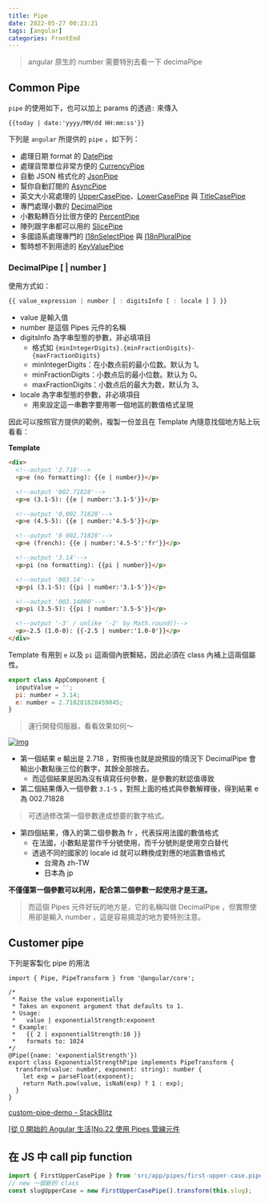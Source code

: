 ```yaml
---
title: Pipe
date: 2022-05-27 00:23:21
tags: [angular]
categories: FrontEnd
---
```




> angular 原生的 number 需要特別去看一下 decimaPipe
> 

## Common Pipe

`pipe` 的使用如下，也可以加上 params 的透過`:` 來傳入

```tsx
{{today | date:'yyyy/MM/dd HH:mm:ss'}}
```

下列是 `angular` 所提供的 `pipe` ，如下列：

- 處理日期 format 的 [DatePipe](https://angular.io/api/common/DatePipe)
- 處理貨幣單位非常方便的 [CurrencyPipe](https://angular.io/api/common/CurrencyPipe)
- 自動 JSON 格式化的 [JsonPipe](https://angular.io/api/common/JsonPipe)
- 幫你自動訂閱的 [AsyncPipe](https://angular.io/api/common/AsyncPipe)
- 英文大小寫處理的 [UpperCasePipe](https://angular.io/api/common/UpperCasePipe)、[LowerCasePipe](https://angular.io/api/common/LowerCasePipe) 與 [TitleCasePipe](https://angular.io/api/common/TitleCasePipe)
- 專門處理小數的 [DecimalPipe](https://angular.io/api/common/DecimalPipe)
- 小數點轉百分比很方便的 [PercentPipe](https://angular.io/api/common/PercentPipe)
- 陣列跟字串都可以用的 [SlicePipe](https://angular.io/api/common/SlicePipe)
- 多國語系處理專門的 [I18nSelectPipe](https://angular.io/api/common/I18nSelectPipe) 與 [I18nPluralPipe](https://angular.io/api/common/I18nPluralPipe)
- 暫時想不到用途的 [KeyValuePipe](https://angular.io/api/common/KeyValuePipe)



### DecimalPipe [ | number ]

使用方式如：

```javascript
{{ value_expression | number [ : digitsInfo [ : locale ] ] }}
```

- value 是輸入值
- number 是這個 Pipes 元件的名稱
- digitsInfo 為字串型態的參數，非必填項目
  - 格式如 `{minIntegerDigits}.{minFractionDigits}-{maxFractionDigits}`
  - minIntegerDigits：在小数点前的最小位数。默认为 1。
  - minFractionDigits：小数点后的最小位数。默认为 0。
  - maxFractionDigits：小数点后的最大为数，默认为 3。
- locale 為字串型態的參數，非必填項目
  - 用來設定這一串數字要用哪一個地區的數值格式呈現

因此可以按照官方提供的範例，複製一份並且在 Template 內隨意找個地方貼上玩看看：

**Template**

```html
<div>
  <!--output '2.718'-->
  <p>e (no formatting): {{e | number}}</p>

  <!--output '002.71828'-->
  <p>e (3.1-5): {{e | number:'3.1-5'}}</p>

  <!--output '0,002.71828'-->
  <p>e (4.5-5): {{e | number:'4.5-5'}}</p>

  <!--output '0 002,71828'-->
  <p>e (french): {{e | number:'4.5-5':'fr'}}</p>

  <!--output '3.14'-->
  <p>pi (no formatting): {{pi | number}}</p>

  <!--output '003.14'-->
  <p>pi (3.1-5): {{pi | number:'3.1-5'}}</p>

  <!--output '003.14000'-->
  <p>pi (3.5-5): {{pi | number:'3.5-5'}}</p>

  <!--output '-3' / unlike '-2' by Math.round()-->
  <p>-2.5 (1.0-0): {{-2.5 | number:'1.0-0'}}</p>
</div>
```



Template 有用到 `e` 以及 `pi` 這兩個內嵌繫結，因此必須在 class 內補上這兩個屬性。

```javascript
export class AppComponent {
  inputValue = '';
  pi: number = 3.14;
  e: number = 2.718281828459045;
}
```

> 運行開發伺服器，看看效果如何～

[![img](https://i.imgur.com/zqZBBLG.png)](https://i.imgur.com/zqZBBLG.png)

- 第一個結果 e 輸出是 2.718 ，對照後也就是說預設的情況下 DecimalPipe 會輸出小數點後三位的數字，其餘全部捨去。
  - 而這個結果是因為沒有填寫任何參數，是參數的默認值導致
- 第二個結果傳入一個參數 `3.1-5` ，對照上面的格式與參數解釋後，得到結果 e 為 002.71828

> 可透過修改第一個參數達成想要的數字格式。

- 第四個結果，傳入的第二個參數為 fr ，代表採用法國的數值格式
  - 在法國，小數點是當作千分號使用，而千分號則是使用空白替代
  - 透過不同的國家的 locale id 就可以轉換成對應的地區數值格式
    - 台灣為 zh-TW
    - 日本為 jp

**不僅僅第一個參數可以利用，配合第二個參數一起使用才是王道。**

> 而這個 Pipes 元件好玩的地方是，它的名稱叫做 DecimalPipe ，但實際使用卻是輸入 number ，這是容易搞混的地方要特別注意。

## Customer pipe

下列是客製化 pipe 的用法

```tsx
import { Pipe, PipeTransform } from '@angular/core';

/*
 * Raise the value exponentially
 * Takes an exponent argument that defaults to 1.
 * Usage:
 *   value | exponentialStrength:exponent
 * Example:
 *   {{ 2 | exponentialStrength:10 }}
 *   formats to: 1024
*/
@Pipe({name: 'exponentialStrength'})
export class ExponentialStrengthPipe implements PipeTransform {
  transform(value: number, exponent: string): number {
    let exp = parseFloat(exponent);
    return Math.pow(value, isNaN(exp) ? 1 : exp);
  }
}
```

[custom-pipe-demo - StackBlitz](https://stackblitz.com/edit/custom-pipe-demo?file=app%2Fpipes%2Ftruncate.pipe.ts)

[[從 0 開始的 Angular 生活]No.22 使用 Pipes 管線元件](https://pvt5r486.github.io/f2e/20190529/2426750085/)

## 在 JS 中 call pip function

```jsx
import { FirstUpperCasePipe } from 'src/app/pipes/first-upper-case.pipe';
// new 一個新的 class 
const slugUpperCase = new FirstUpperCasePipe().transform(this.slug);
```